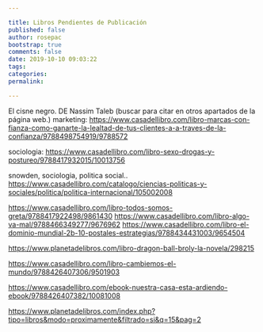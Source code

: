```yaml
---

title: Libros Pendientes de Publicación
published: false
author: rosepac
bootstrap: true
comments: false
date: 2019-10-10 09:03:22
tags: 
categories: 
permalink: 

---
```


El cisne negro. DE Nassim Taleb (buscar para citar en otros apartados de la página web.)
marketing:
https://www.casadellibro.com/libro-marcas-con-fianza-como-ganarte-la-lealtad-de-tus-clientes-a-a-traves-de-la-confianza/9788498754919/9788572

sociologia: 
https://www.casadellibro.com/libro-sexo-drogas-y-postureo/9788417932015/10013756

snowden, sociologia, politica social..
https://www.casadellibro.com/catalogo/ciencias-politicas-y-sociales/politica/politica-internacional/105002008

https://www.casadellibro.com/libro-todos-somos-greta/9788417922498/9861430
https://www.casadellibro.com/libro-algo-va-mal/9788466349277/9676962
https://www.casadellibro.com/libro-el-dominio-mundial-2b-10-postales-estrategias/9788434431003/9654504

https://www.planetadelibros.com/libro-dragon-ball-broly-la-novela/298215


https://www.casadellibro.com/libro-cambiemos-el-mundo/9788426407306/9501903


https://www.casadellibro.com/ebook-nuestra-casa-esta-ardiendo-ebook/9788426407382/10081008


https://www.planetadelibros.com/index.php?tipo=libros&modo=proximamente&filtrado=si&q=15&pag=2